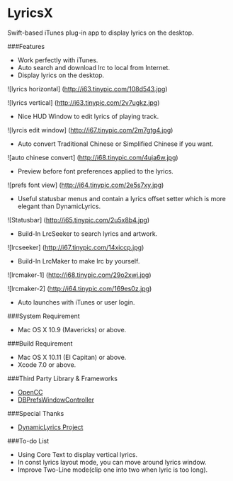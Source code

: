 # LyricsX
Swift-based iTunes plug-in app to display lyrics on the desktop.

###Features
* Work perfectly with iTunes.
* Auto search and download lrc to local from Internet.
* Display lyrics on the desktop.


![lyrics horizontal]
(http://i63.tinypic.com/108d543.jpg)

![lyrics vertical]
(http://i63.tinypic.com/2v7ugkz.jpg)
* Nice HUD Window to edit lyrics of playing track.


![lyrcis edit window]
(http://i67.tinypic.com/2m7gtg4.jpg)
* Auto convert Traditional Chinese or Simplified Chinese if you want.


![auto chinese convert]
(http://i68.tinypic.com/4uja6w.jpg)
* Preview before font preferences applied to the lyrics.


![prefs font view]
(http://i64.tinypic.com/2e5s7xy.jpg)
* Useful statusbar menus and contain a lyrics offset setter which is more elegant than DynamicLyrics.


![Statusbar]
(http://i65.tinypic.com/2u5x8b4.jpg)
* Build-In LrcSeeker to search lyrics and artwork.


![lrcseeker]
(http://i67.tinypic.com/14xiccp.jpg)
* Build-In LrcMaker to make lrc by yourself.


![lrcmaker-1]
(http://i68.tinypic.com/29o2xwj.jpg)


![lrcmaker-2]
(http://i64.tinypic.com/169es0z.jpg)
* Auto launches with iTunes or user login.

###System Requirement
* Mac OS X 10.9 (Mavericks) or above.

###Build Requirement
* Mac OS X 10.11 (El Capitan) or above.
* Xcode 7.0 or above.

###Third Party Library & Frameworks
* [OpenCC](https://github.com/BYVoid/OpenCC)
* [DBPrefsWindowController](https://github.com/kgn/DBPrefsWindowController)

###Special Thanks
* [DynamicLyrics Project](https://github.com/MartianZ/DynamicLyrics)

###To-do List
* Using Core Text to display vertical lyrics.
* In const lyrics layout mode, you can move around lyrics window.
* Improve Two-Line mode(clip one into two when lyric is too long).